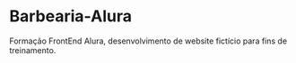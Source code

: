 # Barbearia-Alura
 Formação FrontEnd Alura, desenvolvimento de website fictício para fins de treinamento.

